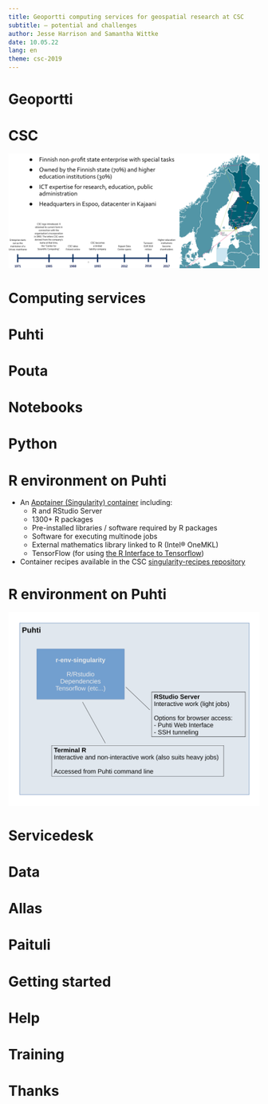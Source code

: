 ```yaml
--- 
title: Geoportti computing services for geospatial research at CSC 
subtitle: – potential and challenges
author: Jesse Harrison and Samantha Wittke
date: 10.05.22
lang: en
theme: csc-2019
---
```


# Geoportti

# CSC

<p align="center">
  <img src="./img/csc-bg.png">
</p>

# Computing services

# Puhti

# Pouta

# Notebooks

# Python

# R environment on Puhti

- An [Apptainer (Singularity) container](https://docs.csc.fi/computing/containers/run-existing/) including: 
   - R and RStudio Server
   - 1300+ R packages
   - Pre-installed libraries / software required by R packages
   - Software for executing multinode jobs
   - External mathematics library linked to R (Intel® OneMKL)
   - TensorFlow (for using [the R Interface to Tensorflow](https://tensorflow.rstudio.com/))
- Container recipes available in the CSC [singularity-recipes repository](https://github.com/CSCfi/singularity-recipes/tree/main/r-env-singularity)

# R environment on Puhti

<p align="center">
  <img src="./img/r-access.svg">
</p>

# Servicedesk

# Data

# Allas

# Paituli

# Getting started

# Help

# Training

# Thanks



